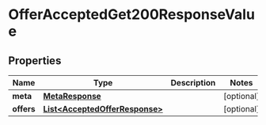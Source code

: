 

# OfferAcceptedGet200ResponseValue


## Properties

| Name | Type | Description | Notes |
|------------ | ------------- | ------------- | -------------|
|**meta** | [**MetaResponse**](MetaResponse.md) |  |  [optional] |
|**offers** | [**List&lt;AcceptedOfferResponse&gt;**](AcceptedOfferResponse.md) |  |  [optional] |



